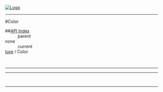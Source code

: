 
[![Logo](../../images/logo.png)](../../index.html)

---

#Color


##[API Index](../../api/index.html#luxe)   
&emsp;&emsp;&emsp;parent    
_none_   
&emsp;&emsp;&emsp;current    
[luxe](./) / Color

<br/>

---




---



&nbsp;
&nbsp;
&nbsp;

---  


&nbsp;   
&nbsp;   